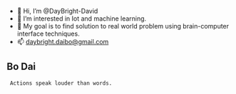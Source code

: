 - 👋 Hi, I’m @DayBright-David
- 👀 I’m interested in Iot and machine learning.
- 🌱 My goal is to find solution to real world problem using brain-computer interface techniques. 
- 📫 daybright.daibo@gmail.com

## Bo Dai
```
 Actions speak louder than words.
```



<!---
DayBright-David/DayBright-David is a ✨ special ✨ repository because its `README.md` (this file) appears on your GitHub profile.
You can click the Preview link to take a look at your changes.
--->
